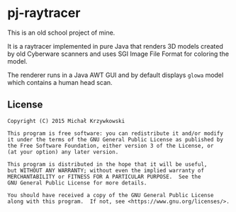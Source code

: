 # pj-raytracer #

This is an old school project of mine.

It is a raytracer implemented in pure Java that renders 3D models created by
old Cyberware scanners and uses SGI Image File Format for coloring the model.

The renderer runs in a Java AWT GUI and by default displays `glowa` model which
contains a human head scan.

## License ##

```
Copyright (C) 2015 Michał Krzywkowski

This program is free software: you can redistribute it and/or modify
it under the terms of the GNU General Public License as published by
the Free Software Foundation, either version 3 of the License, or
(at your option) any later version.

This program is distributed in the hope that it will be useful,
but WITHOUT ANY WARRANTY; without even the implied warranty of
MERCHANTABILITY or FITNESS FOR A PARTICULAR PURPOSE.  See the
GNU General Public License for more details.

You should have received a copy of the GNU General Public License
along with this program.  If not, see <https://www.gnu.org/licenses/>.
```
<!-- Local Variables: -->
<!-- coding: utf-8 -->
<!-- fill-column: 79 -->
<!-- End: -->
